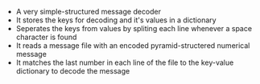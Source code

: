 - A very simple-structured message decoder
- It stores the keys for decoding and it's values in a dictionary
- Seperates the keys from values by spliting each line whenever a space character is found
- It reads a message file with an encoded pyramid-structered numerical message
- It matches the last number in each line of the file to the key-value dictionary to decode the message 

